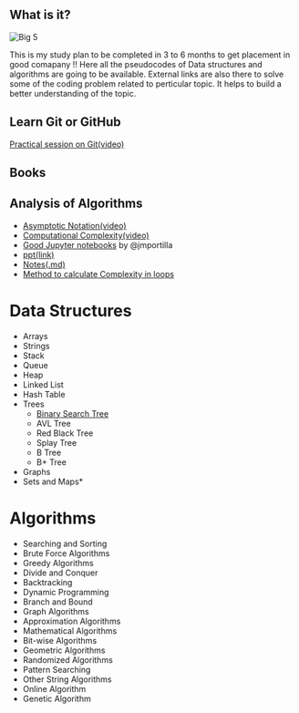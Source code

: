 ## What is it?
![Big 5](https://github.com/perceptron00/DSA-PseudoCodes/blob/master/Images/Big5.jpg)

This is my study plan to be completed in 3 to 6 months to get placement in good comapany !!
Here all the pseudocodes of Data structures and algorithms are going to be available. External links are also there to solve some of the coding problem related to perticular topic. It helps to build a better understanding of the topic.



## Learn Git or GitHub
[Practical session on Git(video)](https://www.youtube.com/watch?v=MJUJ4wbFm_A)

## Books

## Analysis of Algorithms
 - [Asymptotic Notation(video)](https://www.youtube.com/watch?v=iOq5kSKqeR4&t=10s)
 - [Computational Complexity(video)](https://www.youtube.com/watch?v=IM9sHGlYV5A&list=PL6nL4szcweJinUXs7Lq9M_cPNK27Uo7xT&index=2)
 - [Good Jupyter notebooks](http://nbviewer.jupyter.org/github/jmportilla/Python-for-Algorithms--Data-Structures--and-Interviews/tree/master/Algorithm%20Analysis%20and%20Big%20O/) by @jmportilla
 - [ppt(link)](https://docs.google.com/viewer?a=v&pid=sites&srcid=dGhhcGFyLmVkdXxkYXRhLXN0cnVjdHVyZXMtYWxnb3JpdGhtc3xneDo2ZDgxMDgwZmZmYzZlNWU)
 - [Notes(.md)](https://github.com/perceptron00/DSA-PseudoCodes/blob/master/Notes/AlgorithmAnalysis.md#time-space-tradeoff)
 - [Method to calculate Complexity in loops](https://www.geeksforgeeks.org/analysis-of-algorithms-set-4-analysis-of-loops/)
# Data Structures
- Arrays
- Strings
- Stack
- Queue
- Heap
- Linked List
- Hash Table
- Trees
  - [Binary Search Tree](https://github.com/perceptron00/DSA-PseudoCodes/blob/master/PseudoCodes/BST.md)
  - AVL Tree 
  - Red Black Tree
  - Splay Tree
  - B Tree
  - B+ Tree
- Graphs
- Sets and Maps*

# Algorithms
- Searching and Sorting
- Brute Force Algorithms
- Greedy Algorithms
- Divide and Conquer
- Backtracking
- Dynamic Programming
- Branch and Bound
- Graph Algorithms
- Approximation Algorithms
- Mathematical Algorithms
- Bit-wise Algorithms
- Geometric Algorithms
- Randomized Algorithms
- Pattern Searching
- Other String Algorithms
- Online Algorithm
- Genetic Algorithm
